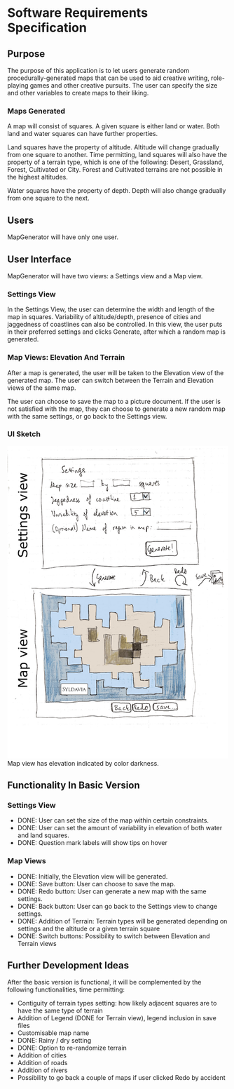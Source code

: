 # Software Requirements Specification

## Purpose

The purpose of this application is to let users generate random procedurally-generated maps that can be used to aid creative writing, role-playing games and other creative pursuits. The user can specify the size and other variables to create maps to their liking.

### Maps Generated

A map will consist of squares. A given square is either land or water. Both land and water squares can have further properties.

Land squares have the property of altitude. Altitude will change gradually from one square to another. Time permitting, land squares will also have the property of a terrain type, which is one of the following: Desert, Grassland, Forest, Cultivated or City. Forest and Cultivated terrains are not possible in the highest altitudes.

Water squares have the property of depth. Depth will also change gradually from one square to the next.

## Users

MapGenerator will have only one user.

## User Interface

MapGenerator will have two views: a Settings view and a Map view.

### Settings View

In the Settings View, the user can determine the width and length of the map in squares. Variability of altitude/depth, presence of cities and jaggedness of coastlines can also be controlled. In this view, the user puts in their preferred settings and clicks Generate, after which a random map is generated.

### Map Views: Elevation And Terrain

After a map is generated, the user will be taken to the Elevation view of the generated map. The user can switch between the Terrain and Elevation views of the same map.

The user can choose to save the map to a picture document. If the user is not satisfied with the map, they can choose to generate a new random map with the same settings, or go back to the Settings view.

### UI Sketch

![UI sketch of two views](https://github.com/otsohelos/ot_harjoitustyo/blob/master/MapGenerator/documentation/uisketch.jpg)
Map view has elevation indicated by color darkness.

## Functionality In Basic Version

### Settings View

- DONE: User can set the size of the map within certain constraints.
- DONE: User can set the amount of variability in elevation of both water and land squares.
- DONE: Question mark labels will show tips on hover

### Map Views

- DONE: Initially, the Elevation view will be generated.
- DONE: Save button: User can choose to save the map.
- DONE: Redo button: User can generate a new map with the same settings.
- DONE: Back button: User can go back to the Settings view to change settings.
- DONE: Addition of Terrain: Terrain types will be generated depending on settings and the altitude or a given terrain square
- DONE: Switch buttons: Possibility to switch between Elevation and Terrain views


## Further Development Ideas

After the basic version is functional, it will be complemented by the following functionalities, time permitting:

- Contiguity of terrain types setting: how likely adjacent squares are to have the same type of terrain
- Addition of Legend (DONE for Terrain view), legend inclusion in save files
- Customisable map name
- DONE: Rainy / dry setting
- DONE: Option to re-randomize terrain
- Addition of cities
- Addition of roads
- Addition of rivers
- Possibility to go back a couple of maps if user clicked Redo by accident